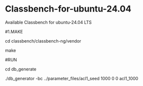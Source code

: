 # Classbench-for-ubuntu-24.04
Available Classbench for ubuntu-24.04 LTS

#1.MAKE

cd classbench/classbench-ng/vendor

make



#RUN

cd db_generate

./db_generator -bc ../parameter_files/acl1_seed 1000 0 0 acl1_1000
